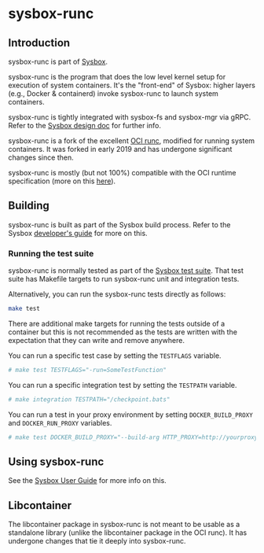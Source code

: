 # sysbox-runc

## Introduction

sysbox-runc is part of [Sysbox](../README.md).

sysbox-runc is the program that does the low level kernel setup for execution of
system containers. It's the "front-end" of Sysbox: higher layers (e.g., Docker &
containerd) invoke sysbox-runc to launch system containers.

sysbox-runc is tightly integrated with sysbox-fs and sysbox-mgr via
gRPC. Refer to the [Sysbox design doc](../docs/user-guide/design.md) for
further info.

sysbox-runc is a fork of the excellent [OCI runc](https://github.com/opencontainers/runc),
modified for running system containers. It was forked in early 2019 and has undergone
significant changes since then.

sysbox-runc is mostly (but not 100%) compatible with the OCI runtime specification (more on this
[here](../docs/user-guide/design.md#sysbox-oci-compatibility)).

## Building

sysbox-runc is built as part of the Sysbox build process. Refer to the Sysbox
[developer's guide](../docs/developers-guide.md) for more on this.

### Running the test suite

sysbox-runc is normally tested as part of the [Sysbox test suite](../docs/developers-guide.md#sysbox-testing). That test
suite has Makefile targets to run sysbox-runc unit and integration tests.

Alternatively, you can run the sysbox-runc tests directly as follows:

```bash
make test
```

There are additional make targets for running the tests outside of a container but this is
not recommended as the tests are written with the expectation that they can write and
remove anywhere.

You can run a specific test case by setting the `TESTFLAGS` variable.

```bash
# make test TESTFLAGS="-run=SomeTestFunction"
```

You can run a specific integration test by setting the `TESTPATH` variable.

```bash
# make integration TESTPATH="/checkpoint.bats"
```

You can run a test in your proxy environment by setting `DOCKER_BUILD_PROXY` and `DOCKER_RUN_PROXY` variables.

```bash
# make test DOCKER_BUILD_PROXY="--build-arg HTTP_PROXY=http://yourproxy/" DOCKER_RUN_PROXY="-e HTTP_PROXY=http://yourproxy/"
```

## Using sysbox-runc

See the [Sysbox User Guide](../docs/user-guide/deploy.md) for more info on this.

## Libcontainer

The libcontainer package in sysbox-runc is not meant to be usable as a
standalone library (unlike the libcontainer package in the OCI runc). It has
undergone changes that tie it deeply into sysbox-runc.
